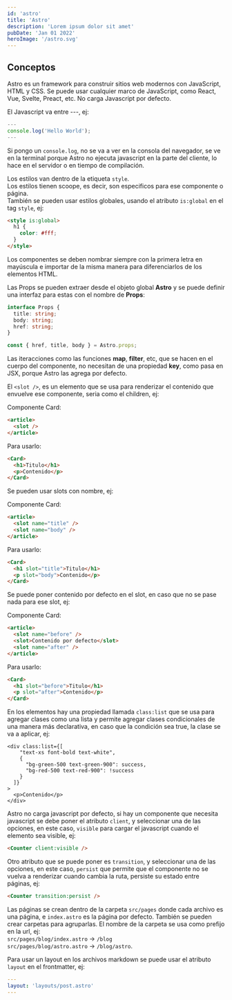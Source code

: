 ```yaml
---
id: 'astro'
title: 'Astro'
description: 'Lorem ipsum dolor sit amet'
pubDate: 'Jan 01 2022'
heroImage: '/astro.svg'
---
```


## Conceptos

Astro es un framework para construir sitios web modernos con JavaScript, HTML y CSS.
Se puede usar cualquier marco de JavaScript, como React, Vue, Svelte, Preact, etc.
No carga Javascript por defecto.

El Javascript va entre ---, ej:

```javascript
---
console.log('Hello World');
---
```

Si pongo un `console.log`, no se va a ver en la consola del navegador, se ve en
la terminal porque Astro no ejecuta javascript en la parte del cliente, lo hace
en el servidor o en tiempo de compilación.

Los estilos van dentro de la etiqueta `style`.  
Los estilos tienen scoope, es decir, son especificos para ese componente o página.  
También se pueden usar estilos globales, usando el atributo `is:global` en el tag `style`, ej:

```html
<style is:global>
  h1 {
    color: #fff;
  }
</style>
```

Los componentes se deben nombrar siempre con la primera letra en mayúscula
e importar de la misma manera para diferenciarlos de los elementos HTML.

Las Props se pueden extraer desde el objeto global **Astro**
y se puede definir una interfaz para estas con el nombre de **Props**:

```typescript
interface Props {
  title: string;
  body: string;
  href: string;
}

const { href, title, body } = Astro.props;
```

Las iteracciones como las funciones **map**, **filter**, etc, que se hacen en el cuerpo
del componente, no necesitan de una propiedad **key**, como pasa en JSX, porque Astro
las agrega por defecto.

El `<slot />`, es un elemento que se usa para renderizar el contenido que envuelve
ese componente, seria como el children, ej:

Componente Card:

```html
<article>
  <slot />
</article>
```

Para usarlo:

```html
<Card>
  <h1>Titulo</h1>
  <p>Contenido</p>
</Card>
```

Se pueden usar slots con nombre, ej:

Componente Card:

```html
<article>
  <slot name="title" />
  <slot name="body" />
</article>
```

Para usarlo:

```html
<Card>
  <h1 slot="title">Titulo</h1>
  <p slot="body">Contenido</p>
</Card>
```

Se puede poner contenido por defecto en el slot, en caso que no se pase nada
para ese slot, ej:

Componente Card:

```html
<article>
  <slot name="before" />
  <slot>Contenido por defecto</slot>
  <slot name="after" />
</article>
```

Para usarlo:

```html
<Card>
  <h1 slot="before">Titulo</h1>
  <p slot="after">Contenido</p>
</Card>
```

En los elementos hay una propiedad llamada `class:list` que se usa para agregar
clases como una lista y permite agregar clases condicionales de una manera más
declarativa, en caso que la condición sea true, la clase se va a aplicar, ej:

```astro
<div class:list={[
    "text-xs font-bold text-white",
    {
      "bg-green-500 text-green-900": success,
      "bg-red-500 text-red-900": !success
    }
  ]}
>
  <p>Contenido</p>
</div>
```

Astro no carga javascript por defecto, si hay un componente que necesita javascript
se debe poner el atributo `client`, y seleccionar una de las opciones, en este caso,
`visible` para cargar el javascript cuando el elemento sea visible, ej:

```html
<Counter client:visible />
```

Otro atributo que se puede poner es `transition`, y seleccionar una de las opciones,
en este caso, `persist` que permite que el componente no se vuelva a renderizar cuando
cambia la ruta, persiste su estado entre páginas, ej:

```html
<Counter transition:persist />
```

Las páginas se crean dentro de la carpeta `src/pages` donde cada archivo es una página,
e `index.astro` es la página por defecto. También se pueden crear carpetas para agruparlas.
El nombre de la carpeta se usa como prefijo en la url, ej:  
`src/pages/blog/index.astro` -> `/blog`  
`src/pages/blog/astro.astro` -> `/blog/astro`.

Para usar un layout en los archivos markdown se puede usar el atributo `layout` en el frontmatter, ej:

```yaml
---
layout: 'layouts/post.astro'
---
```
